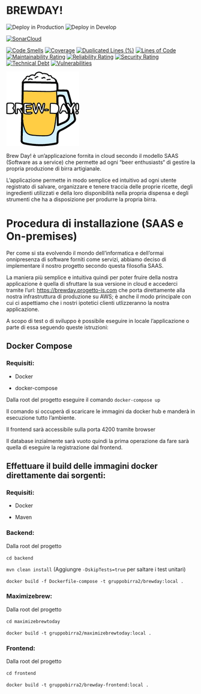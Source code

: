 # BREWDAY!
![Deploy in Production](https://github.com/UnimibSoftEngCourse2021/progetto-birra-2-gruppo-birra-2/workflows/Deploy%20in%20Production/badge.svg?branch=main)
![Deploy in Develop](https://github.com/UnimibSoftEngCourse2021/progetto-birra-2-gruppo-birra-2/workflows/Deploy%20in%20Develop/badge.svg?branch=Develop)

[![SonarCloud](https://sonarcloud.io/images/project_badges/sonarcloud-white.svg)](https://sonarcloud.io/dashboard?id=UnimibSoftEngCourse2021_progetto-birra-2-gruppo-birra-2)

[![Code Smells](https://sonarcloud.io/api/project_badges/measure?project=UnimibSoftEngCourse2021_progetto-birra-2-gruppo-birra-2&metric=code_smells)](https://sonarcloud.io/dashboard?id=UnimibSoftEngCourse2021_progetto-birra-2-gruppo-birra-2)
[![Coverage](https://sonarcloud.io/api/project_badges/measure?project=UnimibSoftEngCourse2021_progetto-birra-2-gruppo-birra-2&metric=coverage)](https://sonarcloud.io/dashboard?id=UnimibSoftEngCourse2021_progetto-birra-2-gruppo-birra-2)
[![Duplicated Lines (%)](https://sonarcloud.io/api/project_badges/measure?project=UnimibSoftEngCourse2021_progetto-birra-2-gruppo-birra-2&metric=duplicated_lines_density)](https://sonarcloud.io/dashboard?id=UnimibSoftEngCourse2021_progetto-birra-2-gruppo-birra-2)
[![Lines of Code](https://sonarcloud.io/api/project_badges/measure?project=UnimibSoftEngCourse2021_progetto-birra-2-gruppo-birra-2&metric=ncloc)](https://sonarcloud.io/dashboard?id=UnimibSoftEngCourse2021_progetto-birra-2-gruppo-birra-2)
[![Maintainability Rating](https://sonarcloud.io/api/project_badges/measure?project=UnimibSoftEngCourse2021_progetto-birra-2-gruppo-birra-2&metric=sqale_rating)](https://sonarcloud.io/dashboard?id=UnimibSoftEngCourse2021_progetto-birra-2-gruppo-birra-2)
[![Reliability Rating](https://sonarcloud.io/api/project_badges/measure?project=UnimibSoftEngCourse2021_progetto-birra-2-gruppo-birra-2&metric=reliability_rating)](https://sonarcloud.io/dashboard?id=UnimibSoftEngCourse2021_progetto-birra-2-gruppo-birra-2)
[![Security Rating](https://sonarcloud.io/api/project_badges/measure?project=UnimibSoftEngCourse2021_progetto-birra-2-gruppo-birra-2&metric=security_rating)](https://sonarcloud.io/dashboard?id=UnimibSoftEngCourse2021_progetto-birra-2-gruppo-birra-2)
[![Technical Debt](https://sonarcloud.io/api/project_badges/measure?project=UnimibSoftEngCourse2021_progetto-birra-2-gruppo-birra-2&metric=sqale_index)](https://sonarcloud.io/dashboard?id=UnimibSoftEngCourse2021_progetto-birra-2-gruppo-birra-2)
[![Vulnerabilities](https://sonarcloud.io/api/project_badges/measure?project=UnimibSoftEngCourse2021_progetto-birra-2-gruppo-birra-2&metric=vulnerabilities)](https://sonarcloud.io/dashboard?id=UnimibSoftEngCourse2021_progetto-birra-2-gruppo-birra-2)

![Brew-Day!](./frontend/src/logo.PNG)

Brew Day! è un’applicazione fornita in cloud secondo il modello SAAS (Software as a service) che permette ad ogni “beer enthusiasts“ di gestire la propria produzione di birra artigianale.

L’applicazione permette in modo semplice ed intuitivo ad ogni utente registrato di salvare, organizzare e tenere traccia delle proprie ricette, degli ingredienti utilizzati e della loro disponibilità nella propria dispensa e degli strumenti che ha a disposizione per produrre la propria birra.


# Procedura di installazione (SAAS e On-premises)

Per come si sta evolvendo il mondo dell’informatica e dell’ormai onnipresenza di software forniti come servizi, abbiamo deciso di implementare il nostro progetto secondo questa filosofia SAAS.

La maniera più semplice e intuitiva quindi per poter fruire della nostra applicazione è quella di sfruttare la sua versione in cloud e accederci tramite l’url: https://brewday.progetto-is.com che porta direttamente alla nostra infrastruttura di produzione su AWS; è anche il modo principale con cui ci aspettiamo che i nostri ipotetici clienti utlizzeranno la nostra applicazione.


A scopo di test o di sviluppo è possibile eseguire in locale l’applicazione o parte di essa seguendo queste istruzioni:
 

## Docker Compose

### Requisiti:

- Docker

- docker-compose

Dalla root del progetto eseguire il comando 
`docker-compose up`

Il comando si occuperà di scaricare le immagini da docker hub e manderà in esecuzione tutto l’ambiente.

Il frontend sarà accessibile sulla porta 4200 tramite browser

Il database inzialmente sarà vuoto quindi la prima operazione da fare sarà quella di eseguire la registrazione dal frontend.

 

## Effettuare il build delle immagini docker direttamente dai sorgenti:

### Requisiti: 

- Docker

- Maven

### Backend:

Dalla root del progetto

`cd backend`

`mvn clean install` (Aggiungre `-DskipTests=true` per saltare i test unitari)

`docker build -f Dockerfile-compose -t gruppobirra2/brewday:local .`

 

### Maximizebrew:

Dalla root del progetto

`cd maximizebrewtoday`

`docker build -t gruppobirra2/maximizebrewtoday:local .`

 

### Frontend:

Dalla root del progetto

`cd frontend`

`docker build -t gruppobirra2/brewday-frontend:local .`
